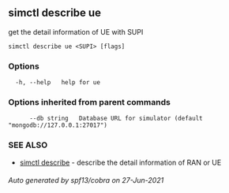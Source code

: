 ## simctl describe ue

get the detail information of UE with SUPI

```
simctl describe ue <SUPI> [flags]
```

### Options

```
  -h, --help   help for ue
```

### Options inherited from parent commands

```
      --db string   Database URL for simulator (default "mongodb://127.0.0.1:27017")
```

### SEE ALSO

* [simctl describe](simctl_describe.md)	 - describe the detail information of RAN or UE

###### Auto generated by spf13/cobra on 27-Jun-2021
